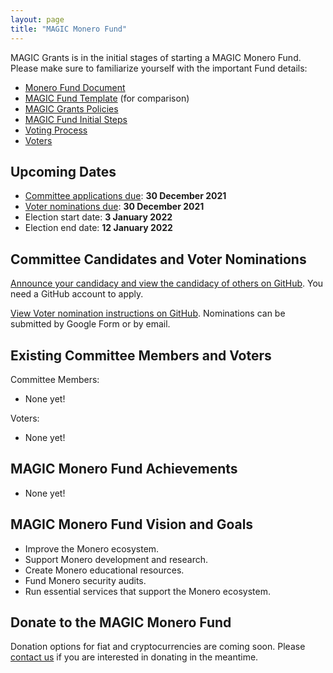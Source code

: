 ```yaml
---
layout: page
title: "MAGIC Monero Fund"
---
```


MAGIC Grants is in the initial stages of starting a MAGIC Monero Fund. Please make sure to familiarize yourself with the important Fund details:

* [Monero Fund Document](/funds/monero/monero_fund)
* [MAGIC Fund Template](/funds/fund_template) (for comparison)
* [MAGIC Grants Policies](/about/documentation)
* [MAGIC Fund Initial Steps](/funds/fund_initial_steps/)
* [Voting Process](/funds/voting/)
* [Voters](/funds/monero/monero_fund_voters)

## Upcoming Dates

* [Committee applications due](https://github.com/MAGICGrants/Monero-Fund): **30 December 2021**
* [Voter nominations due](https://github.com/MAGICGrants/Monero-Fund): **30 December 2021**
* Election start date: **3 January 2022**
* Election end date: **12 January 2022**

## Committee Candidates and Voter Nominations

[Announce your candidacy and view the candidacy of others on GitHub](https://github.com/MAGICGrants/Monero-Fund). You need a GitHub account to apply.

[View Voter nomination instructions on GitHub](https://github.com/MAGICGrants/Monero-Fund). Nominations can be submitted by Google Form or by email.

## Existing Committee Members and Voters

Committee Members:
* None yet!

Voters:
* None yet!

## MAGIC Monero Fund Achievements

* None yet!

## MAGIC Monero Fund Vision and Goals

* Improve the Monero ecosystem.
* Support Monero development and research.
* Create Monero educational resources.
* Fund Monero security audits.
* Run essential services that support the Monero ecosystem.

## Donate to the MAGIC Monero Fund

Donation options for fiat and cryptocurrencies are coming soon. Please [contact us](mailto:info@magicgrants.org) if you are interested in donating in the meantime.
